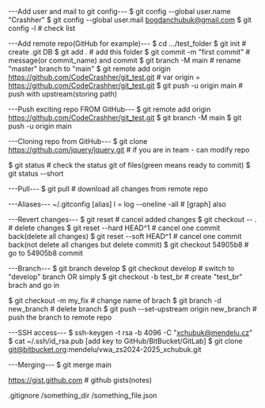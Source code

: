 ---Add user and mail to git config---
$ git config --global user.name "Crashher"
$ git config --global user.mail bogdanchubuk@gmail.com
$ git config -l # check list

---Add remote repo(GitHub for example)---
$ cd .../test_folder
$ git init          # create .git DB
$ git add .         # add this folder
$ git commit -m "first commit"      # message(or commit_name) and commit
$ git branch -M main                # rename "master" branch to "main"
$ git remote add origin https://github.com/CodeCrashher/git_test.git    # var origin = https://github.com/CodeCrashher/git_test.git
$ git push -u origin main           # push with upstream(storing path)

---Push exciting repo FROM GitHub---
$ git remote add origin https://github.com/CodeCrashher/git_test.git
$ git branch -M main
$ git push -u origin main

---Cloning repo from GitHub---
$ git clone https://github.com/jquery/jquery.git   # if you are in team - can modify repo 

$ git status    # check the status git of files(green means ready to commit)
$ git status --short


---Pull---
$ git pull  # download all changes from remote repo


---Aliases---
~/.gitconfig
[alias]
    l = log --oneline -all      # [graph] also 

    
---Revert changes---
$ git reset                     # cancel added changes
$ git checkout -- .             # delete changes
$ git reset --hard HEAD^1       # cancel one commit back(delete all changes)
$ git reset --soft HEAD^1       # cancel one commit back(not delete all changes but delete commit)
$ git checkout 54905b8          # go to 54905b8 commit

---Branch---
$ git branch develop
$ git checkout develop          # switch to "develop" branch
    OR simply
$ git checkout -b test_br       # create "test_br" brach and go in

$ git checkout -m my_fix        # change name of brach
$ git branch -d new_branch      # delete branch
$ git push --set-upstream origin new_branch     # push the branch to remote repo


---SSH access---
$ ssh-keygen -t rsa -b 4096 -C "xchubuk@mendelu.cz"
$ cat ~/.ssh/id_rsa.pub
[add key to GitHub/BitBucket/GitLab]
$ git clone git@bitbucket.org:mendelu/vwa_zs2024-2025_xchubuk.git


---Merging---
$ git merge main 



https://gist.github.com         # github gists(notes)

.gitignore
/something_dir
/something_file.json